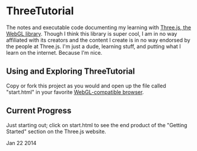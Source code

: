 # ThreeTutorial
The notes and executable code documenting my
learning with [Three.js, the WebGL library](http://threejs.org/).
Though I think this library is super cool, I am in no way affiliated
with its creators and the content I create is in no way endorsed by
the people at Three.js. I'm just a dude, learning stuff, and putting
what I learn on the internet. Because I'm nice.

## Using and Exploring ThreeTutorial
Copy or fork this project as you would and open up the file called
"start.html" in your favorite [WebGL-compatible browser](http://caniuse.com/webgl "Common browsers
by WebGL compatibility").

## Current Progress
Just starting out; click on start.html to see the end product of the
"Getting Started" section on the Three.js website.

Jan 22 2014